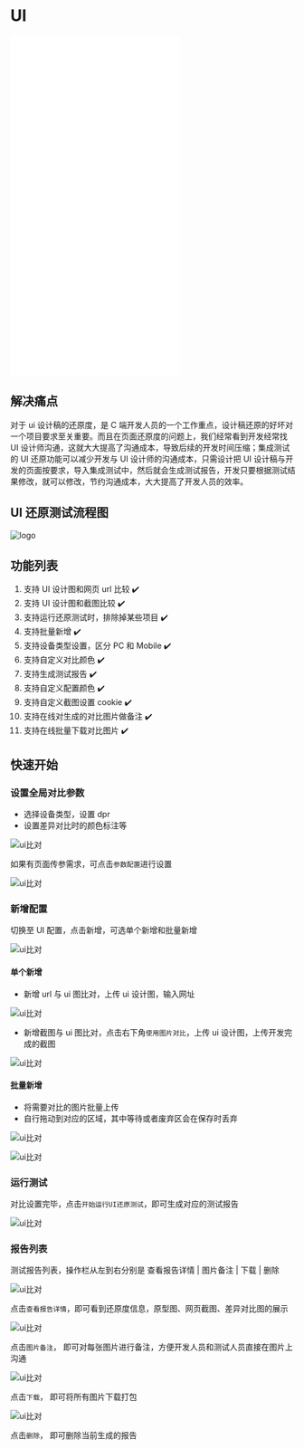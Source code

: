 # UI


<iframe src="//player.bilibili.com/player.html?aid=865632005&bvid=BV1654y1T7uF&cid=1044463115&page=1" scrolling="no" border="0" frameborder="no" framespacing="0"  height="600"  style=”width: 100%;height: 500px; max-width: 100%;align:center;padding:20px 0;”> </iframe>

## 解决痛点

对于 ui 设计稿的还原度，是 C 端开发人员的一个工作重点，设计稿还原的好坏对一个项目要求至关重要。而且在页面还原度的问题上，我们经常看到开发经常找 UI 设计师沟通，这就大大提高了沟通成本，导致后续的开发时间压缩；集成测试的 UI 还原功能可以减少开发与 UI 设计师的沟通成本，只需设计把 UI 设计稿与开发的页面按要求，导入集成测试中，然后就会生成测试报告，开发只要根据测试结果修改，就可以修改，节约沟通成本，大大提高了开发人员的效率。

## UI 还原测试流程图

![logo](../img/ui.png)

## 功能列表

1.  支持 UI 设计图和网页 url 比较 :heavy_check_mark:
2.  支持 UI 设计图和截图比较 :heavy_check_mark:
3.  支持运行还原测试时，排除掉某些项目 :heavy_check_mark:
4.  支持批量新增 :heavy_check_mark:
5.  支持设备类型设置，区分 PC 和 Mobile :heavy_check_mark:
6.  支持自定义对比颜色 :heavy_check_mark:
7.  支持生成测试报告 :heavy_check_mark:
8.  支持自定义配置颜色 :heavy_check_mark:
9.  支持自定义截图设置 cookie :heavy_check_mark:
10. 支持在线对生成的对比图片做备注 :heavy_check_mark:
11. 支持在线批量下载对比图片 :heavy_check_mark:

## 快速开始

### 设置全局对比参数

-   选择设备类型，设置 dpr
-   设置差异对比时的颜色标注等

![ui比对](../img/ui/01.png '::etest-col-8')

如果有页面传参需求，可点击`参数配置`进行设置

![ui比对](../img/ui/02.png '::etest-col-8')

### 新增配置

切换至 UI 配置，点击新增，可选单个新增和批量新增

![ui比对](../img/ui/03.png '::etest-col-8')

#### 单个新增

-   新增 url 与 ui 图比对，上传 ui 设计图，输入网址

![ui比对](../img/ui/04.png '::etest-col-8')

-   新增截图与 ui 图比对，点击右下角`使用图片对比`，上传 ui 设计图，上传开发完成的截图

![ui比对](../img/ui/05.png '::etest-col-8')

#### 批量新增

-   将需要对比的图片批量上传
-   自行拖动到对应的区域，其中等待或者废弃区会在保存时丢弃

![ui比对](../img/ui/06.png '::etest-col-8')

![ui比对](../img/ui/07.png '::etest-col-8')

### 运行测试

对比设置完毕，点击`开始运行UI还原测试`，即可生成对应的测试报告

![ui比对](../img/ui/08.png '::etest-col-8')

### 报告列表

测试报告列表，操作栏从左到右分别是 查看报告详情 | 图片备注 | 下载 | 删除

![ui比对](../img/ui/09.png '::etest-col-8')

点击`查看报告详情`，即可看到还原度信息，原型图、网页截图、差异对比图的展示

![ui比对](../img/ui/10.png '::etest-col-8')

点击`图片备注`， 即可对每张图片进行备注，方便开发人员和测试人员直接在图片上沟通

![ui比对](../img/ui/11.png '::etest-col-8')

点击`下载`， 即可将所有图片下载打包

![ui比对](../img/ui/12.png '::etest-col-8')

点击`删除`， 即可删除当前生成的报告
